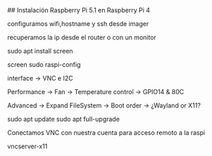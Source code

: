 ## Instalación Raspberry Pi 5.1 en Raspberry Pi 4

configuramos wifi,hostname y ssh desde imager

recuperamos la ip desde el router o con un monitor

sudo apt install screen

screen
sudo raspi-config

interface -> VNC e I2C

Performance ->  Fan -> Temperature control -> GPIO14 & 80C

Advanced -> Expand FileSystem
         -> Boot order
         -> ¿Wayland or X11?

sudo apt update
sudo apt full-upgrade

Conectamos VNC con nuestra cuenta para acceso remoto a la raspi

vncserver-x11